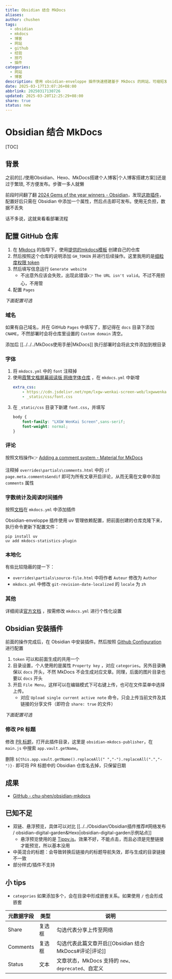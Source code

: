 ```yaml
---
title: Obsidian 结合 MkDocs
aliases: 
author: chushen
tags:
  - obsidian
  - mkdocs
  - 博客
  - 网站
  - github
  - 经验
  - 技巧
  - 插件
categories:
  - 网站
  - 博客
description: 使用 obsidian-enveloppe 插件快速搭建基于 MkDocs 的网站，可缩短发布流程
date: 2025-03-17T13:07:26+08:00
abbrlink: 20250317130726
updated: 2025-03-20T12:25:29+08:00
share: true
status: new
---
```

# Obsidian 结合 MkDocs

[TOC]

## 背景

之前的[[./使用Obsidian、Hexo、MkDocs搭建个人博客|个人博客搭建方案]]还是过于繁琐, 不方便发布。步骤一多人就懒

前段时间翻了翻 [2024 Gems of the year winners - Obsidian](https://obsidian.md/blog/2024-goty-winners/)，发现[这款插件](https://github.com/Enveloppe/obsidian-enveloppe)，配置好后只需在 Obsidian 中添加一个属性，然后点击即可发布。使用无负担，数据不丢失

话不多说，这就来看看部署流程

## 配置 GitHub 仓库


1. 在 [Mkdocs](https://enveloppe.ovh/wikis/Mkdocs/#quick-installation-tutorial) 的指导下，使用[提供的mkdocs模板](https://github.com/enveloppe/mkdocs/generate) 创建自己的仓库
2. 然后按照这个仓库的说明添加 `GH_TOKEN` 并进行后续操作。这里我用的是[细粒度权限 token](https://github.com/settings/personal-access-tokens/new)
3. 然后填写信息运行 `Generate website`
	- 不出意外应该会失败，出现此错误👉 `The URL isn't valid`。不过不用担心，不用管
4. 配置 `Pages`

*下面配置可选*

### 域名

如果有自己域名，并在 GitHub `Pages` 中填写了，那记得在 `docs` 目录下添加 `CNAME`，不然部署时会将仓库里设置的 `Custom domain` 清空。

添加后 [[../../../MkDocs使用手册|MkDocs]] 执行部署时会将此文件添加到根目录


### 字体

1. 将 `mkdocs.yml` 中的 `font` 注释掉
2. 使用[霞鹜文楷屏幕阅读版 网络字体仓库](https://github.com/CMBill/lxgw-wenkai-screen-web) ，在 `mkdocs.yml` 中新增 
	```yml
	extra_css:
	    - https://cdn.jsdelivr.net/npm/lxgw-wenkai-screen-web/lxgwwenkaiscreen/result.css
	    - _static/css/font.css
	```
3. 在 `_static/css` 目录下新建 `font.css`，并填写
	```css
	body {
	    font-family: "LXGW WenKai Screen",sans-serif;
	    font-weight: normal;
	}
	```

### 评论

按照文档操作👉 [Adding a comment system - Material for MkDocs](https://squidfunk.github.io/mkdocs-material/setup/adding-a-comment-system/)

注释掉 `overrides\partials\comments.html` 中的 `if page.meta.comments&endif` 即可为所有文章开启评论，从而无需在文章中添加 `comments` 属性

### 字数统计及阅读时间插件

按照[文档](https://github.com/TonyCrane/mkdocs-statistics-plugin)在 `mkdocs.yml` 中添加插件

Obsidian-enveloppe 插件使用 uv 管理依赖配置，把前面创建的仓库克隆下来，执行命令更新下配置文件：
```shell
pip install uv
uv add mkdocs-statistics-plugin
```

### 本地化

有些比较隐蔽的提一下：
- `overrides\partials\source-file.html` 中将作者 `Auteur` 修改为 `Author`
-  `mkdocs.yml` 中修改 `git-revision-date-localized` 的 `locale` 为 `zh`

### 其他

 详细阅读[官方文档](https://squidfunk.github.io/mkdocs-material/getting-started/) ，按需修改 `mkdocs.yml` 进行个性化设置

## Obsidian 安装插件

前面的操作完成后，在 Obsidian 中安装插件。然后按照 [Github Configuration](https://enveloppe.ovh/Settings/Github/) 进行配置

1. `token` 可以和前面生成的共用一个
2. 目录设置，个人使用的是属性 `Property key` ，对应 `categories`。另外目录确保以 `docs` 开头，不然 MkDocs 不会生成对应文章。同理，后面的图片目录也要以 `docs` 开头
3. 开启 `File Menu`，这样可以在编辑模式下可右键上传，也可在文件菜单中选择上传。
	- 对应 `Upload single current active note` 命令，只会上传当前文件及其链接的分享文件（即符合 `share: true` 的文件）

*下面配置可选*

### 修改 PR 标题

修改 [PR 标题](https://github.com/Enveloppe/obsidian-enveloppe/blob/d86555227f455c1f4382d772a3bf0e319e3aaf6a/src/main.ts#L245)，打开此插件目录，这里是 `obsidian-mkdocs-publisher`，在 `main.js` 中搜索 `app.vault.getName`。

删除 `${this.app.vault.getName().replaceAll(" ","-").replaceAll(".","-")}-` 即可将 PR 标题中的 Obsidian 仓库名去掉，只保留日期


## 成果

- [GitHub - chu-shen/obsidian-mkdocs](https://github.com/chu-shen/obsidian-mkdocs)


## 已知不足

- 双链、悬浮预览，具体可以对比 [[../../Obsidian/Obsidian插件推荐#网络发布 / obsidian-digital-garden&Hexo|obsidian-digital-garden示例站点]]
	- 悬浮预览使用的是 [Tippy.js](https://tippyjs.bootcss.com/)。效果不好，不能点击，而且必须是完整链接才能预览，所以基本没用
- 中英混合的标题：会导致转换后链接内的标题导航失效，即与生成的目录链接不一致
- 部分样式/插件不支持


## 小 tips

- `categories` 如果添加多个，会在目录中形成嵌套关系。如果使用 `/` 也会形成嵌套

| 元数据字段    | 类型  | 说明                                      |
| -------- | --- | --------------------------------------- |
| Share    | 复选框 | 勾选代表分享上传至网络                             |
| Comments | 复选框 | 勾选代表此篇文章开启[[Obsidian 结合 MkDocs#评论\|评论]] |
| Status   | 文本  | 文章状态，MkDocs 支持的 `new`、`deprecated`、自定义  |
